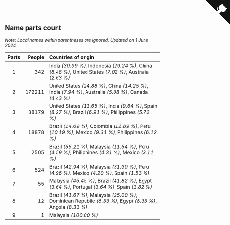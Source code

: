 ## Name parts count

*Note: Local names within parentheses are ignored.*
*Updated on  1 June 2024*

| Parts | People | Countries of origin |
| :--: | ---: | :--- |
| 1 | 342 | India *(30.99 %)*, Indonesia *(29.24 %)*, China *(8.48 %)*, United States *(7.02 %)*, Australia *(2.63 %)* |
| 2 | 172211 | United States *(24.88 %)*, China *(14.25 %)*, India *(7.94 %)*, Australia *(5.08 %)*, Canada *(4.43 %)* |
| 3 | 38179 | United States *(11.65 %)*, India *(9.64 %)*, Spain *(8.27 %)*, Brazil *(6.91 %)*, Philippines *(5.72 %)* |
| 4 | 18878 | Brazil *(14.69 %)*, Colombia *(12.89 %)*, Peru *(10.19 %)*, Mexico *(9.31 %)*, Philippines *(6.12 %)* |
| 5 | 2505 | Brazil *(55.21 %)*, Malaysia *(11.54 %)*, Peru *(4.59 %)*, Philippines *(4.31 %)*, Mexico *(3.11 %)* |
| 6 | 524 | Brazil *(42.94 %)*, Malaysia *(31.30 %)*, Peru *(4.96 %)*, Mexico *(4.20 %)*, Spain *(1.53 %)* |
| 7 | 55 | Malaysia *(45.45 %)*, Brazil *(41.82 %)*, Egypt *(3.64 %)*, Portugal *(3.64 %)*, Spain *(1.82 %)* |
| 8 | 12 | Brazil *(41.67 %)*, Malaysia *(25.00 %)*, Dominican Republic *(8.33 %)*, Egypt *(8.33 %)*, Angola *(8.33 %)* |
| 9 | 1 | Malaysia *(100.00 %)* |


<a href="https://github.com/JustinTimeCuber/wca_statistics" class="github-corner" aria-label="View source on Github"><svg width="80" height="80" viewBox="0 0 250 250" style="fill:#151513; color:#fff; position: absolute; top: 0; border: 0; right: 0;" aria-hidden="true"><path d="M0,0 L115,115 L130,115 L142,142 L250,250 L250,0 Z"></path><path d="M128.3,109.0 C113.8,99.7 119.0,89.6 119.0,89.6 C122.0,82.7 120.5,78.6 120.5,78.6 C119.2,72.0 123.4,76.3 123.4,76.3 C127.3,80.9 125.5,87.3 125.5,87.3 C122.9,97.6 130.6,101.9 134.4,103.2" fill="currentColor" style="transform-origin: 130px 106px;" class="octo-arm"></path><path d="M115.0,115.0 C114.9,115.1 118.7,116.5 119.8,115.4 L133.7,101.6 C136.9,99.2 139.9,98.4 142.2,98.6 C133.8,88.0 127.5,74.4 143.8,58.0 C148.5,53.4 154.0,51.2 159.7,51.0 C160.3,49.4 163.2,43.6 171.4,40.1 C171.4,40.1 176.1,42.5 178.8,56.2 C183.1,58.6 187.2,61.8 190.9,65.4 C194.5,69.0 197.7,73.2 200.1,77.6 C213.8,80.2 216.3,84.9 216.3,84.9 C212.7,93.1 206.9,96.0 205.4,96.6 C205.1,102.4 203.0,107.8 198.3,112.5 C181.9,128.9 168.3,122.5 157.7,114.1 C157.9,116.9 156.7,120.9 152.7,124.9 L141.0,136.5 C139.8,137.7 141.6,141.9 141.8,141.8 Z" fill="currentColor" class="octo-body"></path></svg></a><style>.github-corner:hover .octo-arm{animation:octocat-wave 560ms ease-in-out}@keyframes octocat-wave{0%,100%{transform:rotate(0)}20%,60%{transform:rotate(-25deg)}40%,80%{transform:rotate(10deg)}}@media (max-width:500px){.github-corner:hover .octo-arm{animation:none}.github-corner .octo-arm{animation:octocat-wave 560ms ease-in-out}}</style>
